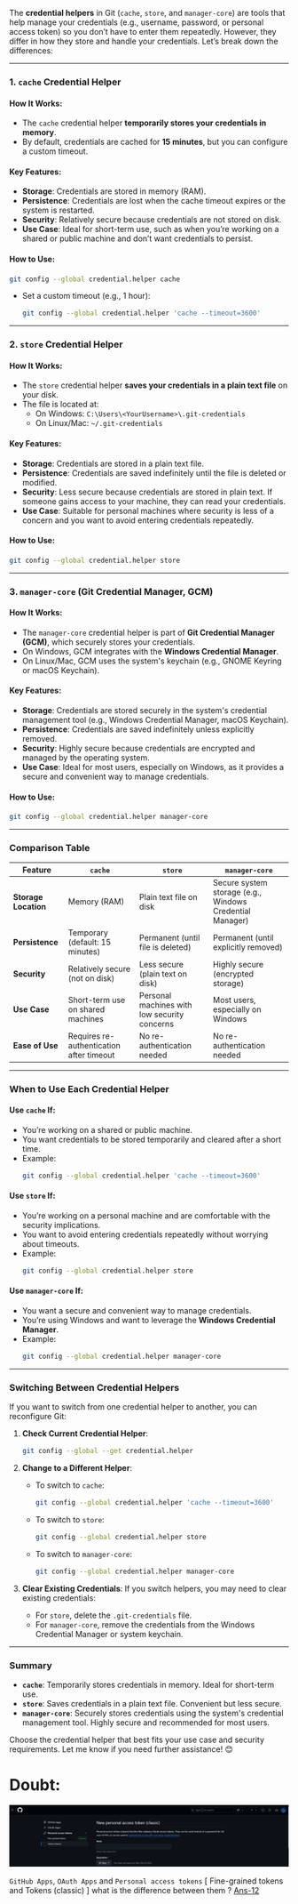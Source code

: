 The **credential helpers** in Git (`cache`, `store`, and `manager-core`) are tools that help manage your credentials (e.g., username, password, or personal access token) so you don’t have to enter them repeatedly. However, they differ in how they store and handle your credentials. Let’s break down the differences:

---

### **1. `cache` Credential Helper**

#### **How It Works**:

- The `cache` credential helper **temporarily stores your credentials in memory**.
- By default, credentials are cached for **15 minutes**, but you can configure a custom timeout.

#### **Key Features**:

- **Storage**: Credentials are stored in memory (RAM).
- **Persistence**: Credentials are lost when the cache timeout expires or the system is restarted.
- **Security**: Relatively secure because credentials are not stored on disk.
- **Use Case**: Ideal for short-term use, such as when you’re working on a shared or public machine and don’t want credentials to persist.

#### **How to Use**:

```bash
git config --global credential.helper cache
```

- Set a custom timeout (e.g., 1 hour):
  ```bash
  git config --global credential.helper 'cache --timeout=3600'
  ```

---

### **2. `store` Credential Helper**

#### **How It Works**:

- The `store` credential helper **saves your credentials in a plain text file** on your disk.
- The file is located at:
  - On Windows: `C:\Users\<YourUsername>\.git-credentials`
  - On Linux/Mac: `~/.git-credentials`

#### **Key Features**:

- **Storage**: Credentials are stored in a plain text file.
- **Persistence**: Credentials are saved indefinitely until the file is deleted or modified.
- **Security**: Less secure because credentials are stored in plain text. If someone gains access to your machine, they can read your credentials.
- **Use Case**: Suitable for personal machines where security is less of a concern and you want to avoid entering credentials repeatedly.

#### **How to Use**:

```bash
git config --global credential.helper store
```

---

### **3. `manager-core` (Git Credential Manager, GCM)**

#### **How It Works**:

- The `manager-core` credential helper is part of **Git Credential Manager (GCM)**, which securely stores your credentials.
- On Windows, GCM integrates with the **Windows Credential Manager**.
- On Linux/Mac, GCM uses the system's keychain (e.g., GNOME Keyring or macOS Keychain).

#### **Key Features**:

- **Storage**: Credentials are stored securely in the system's credential management tool (e.g., Windows Credential Manager, macOS Keychain).
- **Persistence**: Credentials are saved indefinitely unless explicitly removed.
- **Security**: Highly secure because credentials are encrypted and managed by the operating system.
- **Use Case**: Ideal for most users, especially on Windows, as it provides a secure and convenient way to manage credentials.

#### **How to Use**:

```bash
git config --global credential.helper manager-core
```

---

### **Comparison Table**

| **Feature**          | **`cache`**                              | **`store`**                                  | **`manager-core`**                                       |
| -------------------- | ---------------------------------------- | -------------------------------------------- | -------------------------------------------------------- |
| **Storage Location** | Memory (RAM)                             | Plain text file on disk                      | Secure system storage (e.g., Windows Credential Manager) |
| **Persistence**      | Temporary (default: 15 minutes)          | Permanent (until file is deleted)            | Permanent (until explicitly removed)                     |
| **Security**         | Relatively secure (not on disk)          | Less secure (plain text on disk)             | Highly secure (encrypted storage)                        |
| **Use Case**         | Short-term use on shared machines        | Personal machines with low security concerns | Most users, especially on Windows                        |
| **Ease of Use**      | Requires re-authentication after timeout | No re-authentication needed                  | No re-authentication needed                              |

---

### **When to Use Each Credential Helper**

#### **Use `cache` If**:

- You’re working on a shared or public machine.
- You want credentials to be stored temporarily and cleared after a short time.
- Example:
  ```bash
  git config --global credential.helper 'cache --timeout=3600'
  ```

#### **Use `store` If**:

- You’re working on a personal machine and are comfortable with the security implications.
- You want to avoid entering credentials repeatedly without worrying about timeouts.
- Example:
  ```bash
  git config --global credential.helper store
  ```

#### **Use `manager-core` If**:

- You want a secure and convenient way to manage credentials.
- You’re using Windows and want to leverage the **Windows Credential Manager**.
- Example:
  ```bash
  git config --global credential.helper manager-core
  ```

---

### **Switching Between Credential Helpers**

If you want to switch from one credential helper to another, you can reconfigure Git:

1. **Check Current Credential Helper**:

   ```bash
   git config --global --get credential.helper
   ```

2. **Change to a Different Helper**:

   - To switch to `cache`:
     ```bash
     git config --global credential.helper 'cache --timeout=3600'
     ```
   - To switch to `store`:
     ```bash
     git config --global credential.helper store
     ```
   - To switch to `manager-core`:
     ```bash
     git config --global credential.helper manager-core
     ```

3. **Clear Existing Credentials**:
   If you switch helpers, you may need to clear existing credentials:
   - For `store`, delete the `.git-credentials` file.
   - For `manager-core`, remove the credentials from the Windows Credential Manager or system keychain.

---

### **Summary**

- **`cache`**: Temporarily stores credentials in memory. Ideal for short-term use.
- **`store`**: Saves credentials in a plain text file. Convenient but less secure.
- **`manager-core`**: Securely stores credentials using the system's credential management tool. Highly secure and recommended for most users.

Choose the credential helper that best fits your use case and security requirements. Let me know if you need further assistance! 😊

# Doubt:

![Ways GitHub Provides To Authenticate And Authorize](https://github.com/hameed003/git-and-gitHub-notes/blob/main/Git%20And%20GitHub%20Setup%20In%20Linux/Ways%20GitHub%20Provides%20To%20Authenticate%20And%20Authorize.png)

`GitHub Apps`,
`OAuth Apps` and
`Personal access tokens` [ Fine-grained tokens and Tokens (classic) ] what is the difference between them ? [Ans-12](https://github.com/hameed003/git-and-gitHub-notes/blob/main/Git%20And%20GitHub%20Setup%20In%20Linux/solutions/Ans-12.md)
